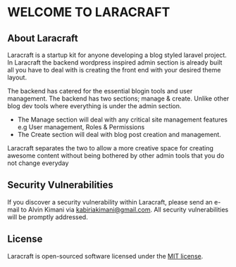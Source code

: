 <!-- <p align="center"><img src="https://res.cloudinary.com/dtfbvvkyp/image/upload/v1566331377/laravel-logolockup-cmyk-red.svg" width="400"></p>

<p align="center">
<a href="https://travis-ci.org/laravel/framework"><img src="https://travis-ci.org/laravel/framework.svg" alt="Build Status"></a>
<a href="https://packagist.org/packages/laravel/framework"><img src="https://poser.pugx.org/laravel/framework/d/total.svg" alt="Total Downloads"></a>
<a href="https://packagist.org/packages/laravel/framework"><img src="https://poser.pugx.org/laravel/framework/v/stable.svg" alt="Latest Stable Version"></a>
<a href="https://packagist.org/packages/laravel/framework"><img src="https://poser.pugx.org/laravel/framework/license.svg" alt="License"></a>
</p> -->

# WELCOME TO LARACRAFT

## About Laracraft

Laracraft is a startup kit for anyone developing a blog styled laravel project. In Laracraft the backend wordpress inspired admin section is already built all you have to deal with is creating the front end with your desired theme layout.

The backend has catered for the essential blogin tools and user management. The backend has two sections; manage & create. Unlike other blog dev tools where everything is under the admin section. 

- The Manage section will deal with any critical site management features e.g User management, Roles & Permissions
- The Create section will deal with blog post creation and management.

Laracraft separates the two to allow a more creative space for creating awesome content without being bothered by other admin tools that you do not change everyday


## Security Vulnerabilities

If you discover a security vulnerability within Laracraft, please send an e-mail to Alvin Kimani via [kabiriakimani@gmail.com](mailto:kabiriakimani@gmail.com). All security vulnerabilities will be promptly addressed.

## License

Laracraft is open-sourced software licensed under the [MIT license](https://opensource.org/licenses/MIT).
